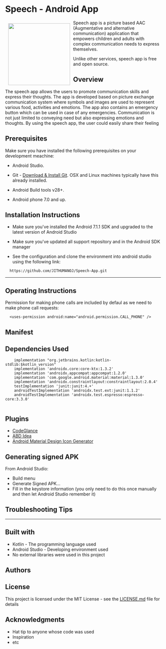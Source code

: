 
# Speech - Android App




<img src="https://user-images.githubusercontent.com/59398434/115166214-f4021500-a07f-11eb-8469-e44e85b4fb4b.jpeg" align="left"
width="200" hspace="10" vspace="10">



Speech app is a picture based AAC (Augmentative and alternative communication) application that empowers children and adults with complex communication needs to express themselves.


Unlike other services, speech app is free and open source.



## Overview
The speech app allows the users to promote communication skills and express their thoughts. The app is developed based on picture exchange communication system where symbols and images are used to represent various food, activities and emotions. The app also contains an emergency button which can be used in case of any emergencies. Communication is not just limited to conveying need but also expressing emotions and thoughts. By using the speech app, the user could easily share their feeling


## Prerequisites

Make sure you have installed the following prerequisites on your development meachine:

* Android Studio. 

* Git - [Download & Install Git](https://git-scm.com/downloads). OSX and Linux machines     typically have this already installed.

* Android Build tools v28+.

* Android phone 7.0 and up.




## Installation Instructions

* Make sure you've installed the Android 7.1.1 SDK and upgraded to the latest version of Android Studio

* Make sure you've updated all support repository and in the Android SDK manager

* See the configuration and clone the environment into android studio using the following link:

   

```
  https://github.com/JITHUMANOJ/Speech-App.git

```


------------

## Operating Instructions

Permission for making phone calls are included by defaul as we need to make phone call requests:

```
  <uses-permission android:name="android.permission.CALL_PHONE" />

```



## Manifest

## Dependencies Used


```
    implementation "org.jetbrains.kotlin:kotlin-stdlib:$kotlin_version"
    implementation 'androidx.core:core-ktx:1.3.2'
    implementation 'androidx.appcompat:appcompat:1.2.0'
    implementation 'com.google.android.material:material:1.3.0'
    implementation 'androidx.constraintlayout:constraintlayout:2.0.4'
    testImplementation 'junit:junit:4.+'
    androidTestImplementation 'androidx.test.ext:junit:1.1.2'
    androidTestImplementation 'androidx.test.espresso:espresso-core:3.3.0'
    
```

## Plugins

* [CodeGlance](https://plugins.jetbrains.com/plugin/7275-codeglance)
* [ABD Idea](https://plugins.jetbrains.com/plugin/7380-adb-idea)
* [Android Material Design Icon Generator](https://plugins.jetbrains.com/plugin/7647-android-material-design-icon-generator/)

## Generating signed APK
From Android Studio:

* Build menu 
* Generate Signed APK...
* Fill in the keystore information (you only need to do this once manually and then let Android Studio remember it)





## Troubleshooting Tips




--------------------



## Built with

* Kotlin - The programming language used
* Android Studio - Developing environment used
* No external libraries were used in this project

## Authors


## License

This project is licensed under the MIT License - see the [LICENSE.md](LICENSE.md) file for details

## Acknowledgments

* Hat tip to anyone whose code was used
* Inspiration
* etc
